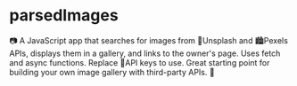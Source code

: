 # parsedImages
📷 A JavaScript app that searches for images from 🌅Unsplash and 🏙️Pexels APIs, displays them in a gallery, and links to the owner's page. Uses fetch and async functions. Replace 🔑API keys to use. Great starting point for building your own image gallery with third-party APIs. 🚀
